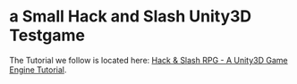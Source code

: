 # a Small Hack and Slash Unity3D Testgame


The Tutorial we follow is located here: [Hack & Slash RPG - A Unity3D Game Engine Tutorial](http://www.burgzergarcade.com/hack-slash-rpg-unity3d-game-engine-tutorial).



